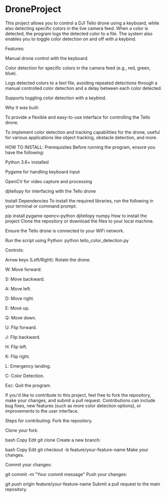 # DroneProject
This project allows you to control a DJI Tello drone using a keyboard, while also detecting specific colors in the live camera feed. When a color is detected, the program logs the detected color to a file. The system also enables you to toggle color detection on and off with a keybind.

Features:

Manual drone control with the keyboard.

Color detection for specific colors in the camera feed (e.g., red, green, blue).

Logs detected colors to a text file, avoiding repeated detections through a manual controlled color detection and a delay between each color detected.

Supports toggling color detection with a keybind.

Why it was built:

To provide a flexible and easy-to-use interface for controlling the Tello drone.

To implement color detection and tracking capabilities for the drone, useful for various applications like object tracking, obstacle detection, and more.

HOW TO INSTALL:
Prerequisites
Before running the program, ensure you have the following:

Python 3.6+ installed

Pygame for handling keyboard input

OpenCV for video capture and processing

djitellopy for interfacing with the Tello drone

Install Dependencies
To install the required libraries, run the following in your terminal or command prompt:

pip install pygame opencv-python djitellopy numpy
How to install the project
Clone the repository or download the files to your local machine.

Ensure the Tello drone is connected to your WiFi network.

Run the script using Python:
python tello_color_detection.py




Controls:

Arrow keys (Left/Right): Rotate the drone.

W: Move forward.

S: Move backward.

A: Move left.

D: Move right.

E: Move up.

Q: Move down.

U: Flip forward.

J: Flip backward.

H: Flip left.

K: Flip right.

L: Emergency landing.

C: Color Detection.

Esc: Quit the program.





If you'd like to contribute to this project, feel free to fork the repository, make your changes, and submit a pull request. Contributions can include bug fixes, new features (such as more color detection options), or improvements to the user interface.

Steps for contributing:
Fork the repository.

Clone your fork:

bash
Copy
Edit
git clone <your-fork-url>
Create a new branch:

bash
Copy
Edit
git checkout -b feature/your-feature-name
Make your changes.

Commit your changes:

git commit -m "Your commit message"
Push your changes:


git push origin feature/your-feature-name
Submit a pull request to the main repository.
